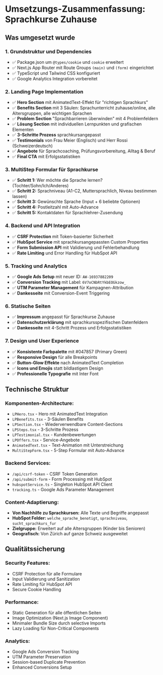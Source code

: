 # Umsetzungs-Zusammenfassung: Sprachkurse Zuhause

## Was umgesetzt wurde

### 1. Grundstruktur und Dependencies
- ✅ Package.json um `@types/cookie` und `cookie` erweitert
- ✅ Next.js App Router mit Route Groups `(main)` und `(form)` eingerichtet
- ✅ TypeScript und Tailwind CSS konfiguriert
- ✅ Google Analytics Integration vorbereitet

### 2. Landing Page Implementation
- ✅ **Hero Section** mit AnimatedText-Effekt für "richtigen Sprachkurs"
- ✅ **Benefits Section** mit 3 Säulen: Sprachunterricht zuhause/online, alle Altersgruppen, alle wichtigen Sprachen
- ✅ **Problem Section** "Sprachbarrieren überwinden" mit 4 Problemfeldern
- ✅ **Lösung Section** mit individuellen Lernpunkten und grafischen Elementen
- ✅ **3-Schritte Prozess** sprachkursangepasst
- ✅ **Testimonials** von Frau Meier (Englisch) und Herr Rossi (Schweizerdeutsch)
- ✅ **Angebote** für Sprachcoaching, Prüfungsvorbereitung, Alltag & Beruf
- ✅ **Final CTA** mit Erfolgsstatistiken

### 3. MultiStep Formular für Sprachkurse
- ✅ **Schritt 1:** Wer möchte die Sprache lernen? (Tochter/Sohn/Ich/Anderes)
- ✅ **Schritt 2:** Sprachniveau (A1-C2, Muttersprachlich, Niveau bestimmen lassen)
- ✅ **Schritt 3:** Gewünschte Sprache (Input + 6 beliebte Optionen)
- ✅ **Schritt 4:** Postleitzahl mit Auto-Advance
- ✅ **Schritt 5:** Kontaktdaten für Sprachlehrer-Zusendung

### 4. Backend und API Integration
- ✅ **CSRF Protection** mit Token-basierter Sicherheit
- ✅ **HubSpot Service** mit sprachkursangepassten Custom Properties
- ✅ **Form Submission API** mit Validierung und Fehlerbehandlung
- ✅ **Rate Limiting** und Error Handling für HubSpot API

### 5. Tracking und Analytics
- ✅ **Google Ads Setup** mit neuer ID: `AW-16937882209`
- ✅ **Conversion Tracking** mit Label: `6V7oCNbRtYkbEOGkzow_`
- ✅ **UTM Parameter Management** für Kampagnen-Attribution
- ✅ **Dankesseite** mit Conversion-Event Triggering

### 6. Statische Seiten
- ✅ **Impressum** angepasst für Sprachkurse Zuhause
- ✅ **Datenschutzerklärung** mit sprachkursspezifischen Datenfeldern
- ✅ **Dankesseite** mit 4-Schritt Prozess und Erfolgsstatistiken

### 7. Design und User Experience
- ✅ **Konsistente Farbpalette** mit #047857 (Primary Green)
- ✅ **Responsive Design** für alle Breakpoints
- ✅ **Button-Glow Effekte** nach AnimatedText Completion
- ✅ **Icons und Emojis** statt bildlastigem Design
- ✅ **Professionelle Typografie** mit Inter Font

## Technische Struktur

### Komponenten-Architecture:
- `LPHero.tsx` - Hero mit AnimatedText Integration
- `LPBenefits.tsx` - 3-Säulen Benefits
- `LPSection.tsx` - Wiederverwendbare Content-Sections
- `LPSteps.tsx` - 3-Schritte Prozess
- `LPTestimonial.tsx` - Kundenbewertungen
- `LPOffers.tsx` - Service-Angebote
- `AnimatedText.tsx` - Text-Animation mit Unterstreichung
- `MultiStepForm.tsx` - 5-Step Formular mit Auto-Advance

### Backend Services:
- `/api/csrf-token` - CSRF Token Generation
- `/api/submit-form` - Form Processing mit HubSpot
- `hubspotService.ts` - Singleton HubSpot API Client
- `tracking.ts` - Google Ads Parameter Management

### Content-Adaptierung:
- **Von Nachhilfe zu Sprachkursen:** Alle Texte und Begriffe angepasst
- **HubSpot Felder:** `welche_sprache_benotigt`, `sprachniveau`, `sucht_sprachkurs_fur`
- **Zielgruppe:** Erweitert auf alle Altersgruppen (Kinder bis Senioren)
- **Geografisch:** Von Zürich auf ganze Schweiz ausgeweitet

## Qualitätssicherung

### Security Features:
- CSRF Protection für alle Formulare
- Input Validierung und Sanitization
- Rate Limiting für HubSpot API
- Secure Cookie Handling

### Performance:
- Static Generation für alle öffentlichen Seiten
- Image Optimization (Next.js Image Component)
- Minimaler Bundle Size durch selective Imports
- Lazy Loading für Non-Critical Components

### Analytics:
- Google Ads Conversion Tracking
- UTM Parameter Preservation
- Session-based Duplicate Prevention
- Enhanced Conversions Setup